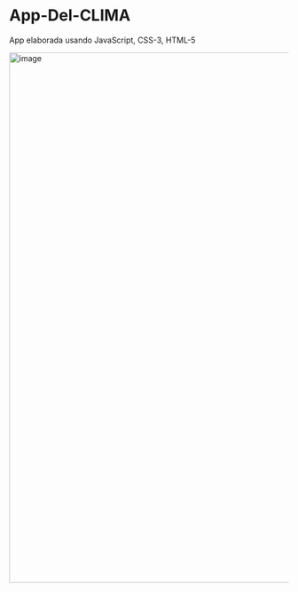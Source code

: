 # App-Del-CLIMA
App elaborada usando JavaScript, CSS-3, HTML-5

<img width="956" alt="image" src="https://user-images.githubusercontent.com/90989742/172970135-e252e0a0-e23c-4b86-91ef-7b0eda3d21af.png">

